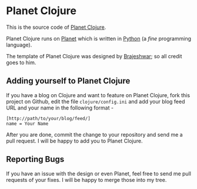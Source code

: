 Planet Clojure
==============

This is the source code of [Planet Clojure](http://planet.clojure.in).

Planet Clojure runs on [Planet](http://planetplanet.org) which is
written in [Python](http://python.org/) (a *fine* programming language).

The template of Planet Clojure was designed by
[Brajeshwar](http://brajeshwar.com); so all credit goes to him.


Adding yourself to Planet Clojure
---------------------------------

If you have a blog on Clojure and want to feature on Planet Clojure,
fork this project on Github, edit the file `clojure/config.ini` and
add your blog feed URL and your name in the following format - 

    [http://path/to/your/blog/feed/]
    name = Your Name

After you are done, commit the change to your repository and send me a
pull request. I will be happy to add you to Planet Clojure.


Reporting Bugs
--------------

If you have an issue with the design or even Planet, feel free to send
me pull requests of your fixes. I will be happy to  merge those into
my tree.
